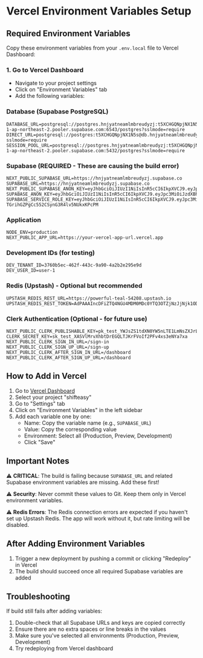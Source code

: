 # Vercel Environment Variables Setup

## Required Environment Variables

Copy these environment variables from your `.env.local` file to Vercel Dashboard:

### 1. Go to Vercel Dashboard
- Navigate to your project settings
- Click on "Environment Variables" tab
- Add the following variables:

### Database (Supabase PostgreSQL)
```
DATABASE_URL=postgresql://postgres.hnjyatneamlmbreudyzj:t5XCHGQNpjNX1N5s@aws-1-ap-northeast-2.pooler.supabase.com:6543/postgres?sslmode=require
DIRECT_URL=postgresql://postgres:t5XCHGQNpjNX1N5s@db.hnjyatneamlmbreudyzj.supabase.co:5432/postgres?sslmode=require
SESSION_POOL_URL=postgresql://postgres.hnjyatneamlmbreudyzj:t5XCHGQNpjNX1N5s@aws-1-ap-northeast-2.pooler.supabase.com:5432/postgres?sslmode=require
```

### Supabase (REQUIRED - These are causing the build error)
```
NEXT_PUBLIC_SUPABASE_URL=https://hnjyatneamlmbreudyzj.supabase.co
SUPABASE_URL=https://hnjyatneamlmbreudyzj.supabase.co
NEXT_PUBLIC_SUPABASE_ANON_KEY=eyJhbGciOiJIUzI1NiIsInR5cCI6IkpXVCJ9.eyJpc3MiOiJzdXBhYmFzZSIsInJlZiI6ImhuanlhdG5lYW1sbWJyZXVkeXpqIiwicm9sZSI6ImFub24iLCJpYXQiOjE3NTc3NjIzNjcsImV4cCI6MjA3MzMzODM2N30.rAU0AfFeN8DffQnujnOQLbfWTK81hof8_r0AHtGzii8
SUPABASE_ANON_KEY=eyJhbGciOiJIUzI1NiIsInR5cCI6IkpXVCJ9.eyJpc3MiOiJzdXBhYmFzZSIsInJlZiI6ImhuanlhdG5lYW1sbWJyZXVkeXpqIiwicm9sZSI6ImFub24iLCJpYXQiOjE3NTc3NjIzNjcsImV4cCI6MjA3MzMzODM2N30.rAU0AfFeN8DffQnujnOQLbfWTK81hof8_r0AHtGzii8
SUPABASE_SERVICE_ROLE_KEY=eyJhbGciOiJIUzI1NiIsInR5cCI6IkpXVCJ9.eyJpc3MiOiJzdXBhYmFzZSIsInJlZiI6ImhuanlhdG5lYW1sbWJyZXVkeXpqIiwicm9sZSI6InNlcnZpY2Vfcm9sZSIsImlhdCI6MTc1Nzc2MjM2NywiZXhwIjoyMDczMzM4MzY3fQ.7M3RipUC-TGrihGZPgCc552CSynG3R4lv5NUkxKPcPM
```

### Application
```
NODE_ENV=production
NEXT_PUBLIC_APP_URL=https://your-vercel-app-url.vercel.app
```

### Development IDs (for testing)
```
DEV_TENANT_ID=3760b5ec-462f-443c-9a90-4a2b2e295e9d
DEV_USER_ID=user-1
```

### Redis (Upstash) - Optional but recommended
```
UPSTASH_REDIS_REST_URL=https://powerful-teal-54208.upstash.io
UPSTASH_REDIS_REST_TOKEN=AdPAAAIncDFiZTQ4NGU4MDM0MDc0YTQ3OTZjNzJjNjk1ODgxNDZmNHAxNTQyMDg
```

### Clerk Authentication (Optional - for future use)
```
NEXT_PUBLIC_CLERK_PUBLISHABLE_KEY=pk_test_YWJsZS1tdXN0YW5nLTE1LmNsZXJrLmFjY291bnRzLmRldiQ
CLERK_SECRET_KEY=sk_test_XASVlMrvXhbtDrEGQLTJKrFVoIf2PFv4xs3eNYa7xa
NEXT_PUBLIC_CLERK_SIGN_IN_URL=/sign-in
NEXT_PUBLIC_CLERK_SIGN_UP_URL=/sign-up
NEXT_PUBLIC_CLERK_AFTER_SIGN_IN_URL=/dashboard
NEXT_PUBLIC_CLERK_AFTER_SIGN_UP_URL=/dashboard
```

## How to Add in Vercel

1. Go to [Vercel Dashboard](https://vercel.com/dashboard)
2. Select your project "shifteasy"
3. Go to "Settings" tab
4. Click on "Environment Variables" in the left sidebar
5. Add each variable one by one:
   - Name: Copy the variable name (e.g., `SUPABASE_URL`)
   - Value: Copy the corresponding value
   - Environment: Select all (Production, Preview, Development)
   - Click "Save"

## Important Notes

⚠️ **CRITICAL**: The build is failing because `SUPABASE_URL` and related Supabase environment variables are missing. Add these first!

⚠️ **Security**: Never commit these values to Git. Keep them only in Vercel environment variables.

⚠️ **Redis Errors**: The Redis connection errors are expected if you haven't set up Upstash Redis. The app will work without it, but rate limiting will be disabled.

## After Adding Environment Variables

1. Trigger a new deployment by pushing a commit or clicking "Redeploy" in Vercel
2. The build should succeed once all required Supabase variables are added

## Troubleshooting

If build still fails after adding variables:
1. Double-check that all Supabase URLs and keys are copied correctly
2. Ensure there are no extra spaces or line breaks in the values
3. Make sure you've selected all environments (Production, Preview, Development)
4. Try redeploying from Vercel dashboard
